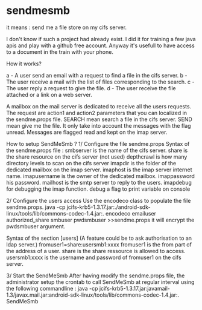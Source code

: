 # sendmesmb
it means : send me a file store on my cifs server.

I don't know if such a project had already exist. I did it for training a few java apis and play with a github free account.
Anyway it's usefull to have access to a document in the train with your phone. 

How it works?

a - A user send an email with a request to find a file in the cifs server.
b - The user receive a mail with the list of files corresponding to the search.
c - The user reply a request to give the file.
d - The user receive the file attached or a link on a web server.

A mailbox on the mail server is dedicated to receive all the users requests.
The request are action1 and action2 parameters that you can localized in the sendme.props file.
SEARCH mean search a file in the cifs server.
SEND mean give me the file.
It only take into account the messages with the flag unread. Messages are flagged read and kept on the imap server.

How to setup SendMeSmb ?
1/ Configure the file sendme.props
Syntax of the sendme.props file :
smbserver is the name of the cifs server.
share is the share resource on the cifs server (not used)
depthcrawl is how many directory levels to scan on the cifs server
imapdir is the folder of the dedicated mailbox on the imap server.
imaphost is the imap server internet name.
imapusername is the owner of the dedicated mailbox.
imappassword his password.
mailhost is the smtp server to reply to the users.
imapdebug for debugging the imap function.
debug a flag to print variable on console

2/ Configure the users access
Use the encodeco class to populate the file sendme.props. 
java -cp jcifs-krb5-1.3.17.jar:./android-sdk-linux/tools/lib/commons-codec-1.4.jar:. encodeco emailuser authorized_share smbuser pwdsmbuser >>sendme.props
it will encrypt the pwdsmbuser argument.


Syntax of the section [users] (A feature could be to ask authorisation to an ldap server.)
fromuser1=share:usersmb1:xxxx
fromuser1 is the from part of the address of a user.
share is the share ressource is allowed to access.
usersmb1:xxxx is the username and password of fromuser1 on the cifs server.


3/ Start the SendMeSmb 
After having modify the sendme.props file, the administrator setup the crontab to call SendMeSmb at regular interval using the following commandline :
java -cp jcifs-krb5-1.3.17.jar:javamail-1.3/javax.mail.jar:android-sdk-linux/tools/lib/commons-codec-1.4.jar:. SendMeSmb



